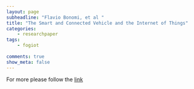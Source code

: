 ```yaml
---
layout: page
subheadline: "Flavio Bonomi, et al "
title: "The Smart and Connected Vehicle and the Internet of Things"
categories:
    - researchpaper  
tags:
    - fogiot
      
comments: true
show_meta: false
---
```




For more please follow the [link](http://tf.nist.gov/seminars/WSTS/PDFs/1-0_Cisco_FBonomi_ConnectedVehicles.pdf)